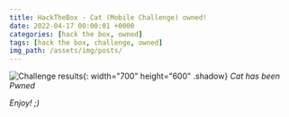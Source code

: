 ```yaml
---
title: HackTheBox - Cat (Mobile Challenge) owned!
date: 2022-04-17 00:00:01 +0000
categories: [hack the box, owned]
tags: [hack the box, challenge, owned]
img_path: /assets/img/posts/
---
```


![Challenge results](owned-cat.png){: width="700" height="600" .shadow}
_Cat has been Pwned_

_Enjoy! ;)_
